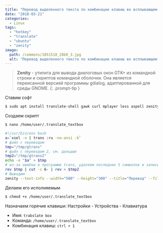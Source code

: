 ```yaml
---
title: "Перевод выделенного текста по комбинации клавиш во всплывающем окне"
date: "2018-03-21"
categories: 
  - Linux
tags: 
  - "hotkey"
  - "translate"
  - "ubuntu"
  - "zenity"
image:
  path: /commons/1051518_28b0_3.jpg
  alt: "Перевод выделенного текста по комбинации клавиш во всплывающем окне"
---
```


> **Zenity** - утилита для вывода диалоговых окон GTK+ из командной строки и скриптов командной оболочки. Она является переисанной версией программы gdialog, адаптированной для среды GNOME.
{: .prompt-tip }

Ставим софт

```sh
$ sudo apt install translate-shell gawk curl mplayer less aspell zenity xsel
```

Создаем скрипт

```sh
$ nano /home/user/.translate_textbox

#!/usr/bin/env bash
a=`xsel -o | trans :ru -no-ansi -b`
# файл с переводом
tmp="/tmp/gtrans"
# файл с переводом 2, см. дальшше
tmp2="/tmp/gtrans2"
echo -e "$a" > $tmp
# из-за ошибки в программе trans, удаляем последние 5 символов и записываем результат в др. файл
rev $tmp | cut -c 6- | rev > $tmp2
# Выводим
zenity --text-info --width="500" --height="300" --title="Перевод" --filename=$tmp2
```

Делаем его исполняемым

```sh
$ chmod +x /home/user/.translate_textbox
```

Назначаем горячие клавиши: Настройки - Устройства - Клавиатура

- Имя: `trabslate box`
- Команда: `/home/user/.translate_textbox`
- Комбинация клавиш: `ctrl + 1`
